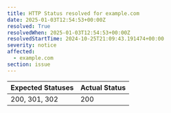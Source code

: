 ```yaml
---
title: HTTP Status resolved for example.com
date: 2025-01-03T12:54:53+00:00Z
resolved: True
resolvedWhen: 2025-01-03T12:54:53+00:00Z
resolvedStartTime: 2024-10-25T21:09:43.191474+00:00
severity: notice
affected:
  - example.com
section: issue
---
```


| Expected Statuses | Actual Status  |
|-------------------|----------------|
| 200, 301, 302 | 200 |
